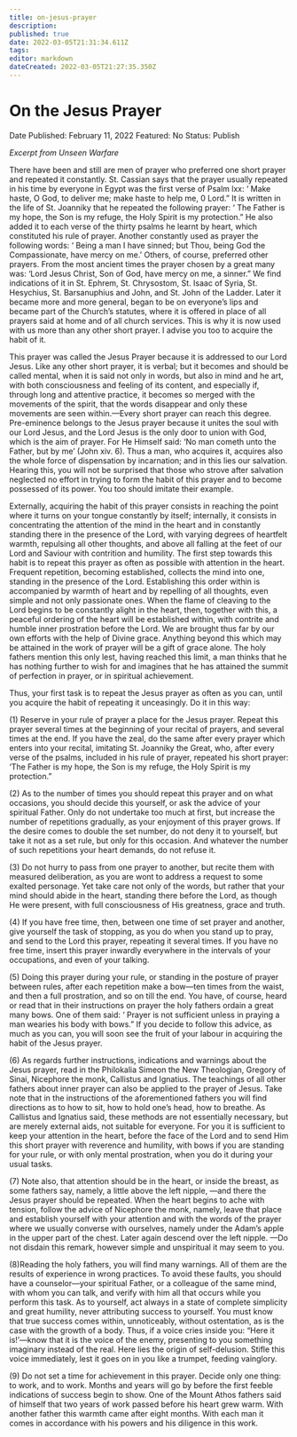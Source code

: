 ```yaml
---
title: on-jesus-prayer
description: 
published: true
date: 2022-03-05T21:31:34.611Z
tags: 
editor: markdown
dateCreated: 2022-03-05T21:27:35.350Z
---
```


# On the Jesus Prayer

Date Published: February 11, 2022
Featured: No
Status: Publish

*Excerpt from Unseen Warfare*

There have been and still are men of prayer who preferred one short prayer and repeated it constantly. St. Cassian says that the prayer usually repeated in his time by everyone in Egypt was the first verse of Psalm lxx: ‘ Make haste, O God, to deliver me; make haste to help me, 0 Lord.” It is written in the life of St. Joanniky that he repeated the following prayer: ‘ The Father is my hope, the Son is my refuge, the Holy Spirit is my protection.” He also added it to each verse of the thirty psalms he learnt by heart, which constituted his rule of prayer. Another constantly used as prayer the following words: ‘ Being a man I have sinned; but Thou, being God the Compassionate, have mercy on me.’ Others, of course, preferred other prayers. From the most ancient times the prayer chosen by a great many was: ‘Lord Jesus Christ, Son of God, have mercy on me, a sinner.” We find indications of it in St. Ephrem, St. Chrysostom, St. Isaac of Syria, St. Hesychius, St. Barsanuphius and John, and St. John of the Ladder. Later it became more and more general, began to be on everyone’s lips and became part of the Church’s statutes, where it is offered in place of all prayers said at home and of all church services. This is why it is now used with us more than any other short prayer. I advise you too to acquire the habit of it.

This prayer was called the Jesus Prayer because it is addressed to our Lord Jesus. Like any other short prayer, it is verbal; but it becomes and should be called mental, when it is said not only in words, but also in mind and he art, with both consciousness and feeling of its content, and especially if, through long and attentive practice, it becomes so merged with the movements of the spirit, that the words disappear and only these movements are seen within.—Every short prayer can reach this degree. Pre-eminence belongs to the Jesus prayer because it unites the soul with our Lord Jesus, and the Lord Jesus is the only door to union with God, which is the aim of prayer. For He Himself said: ‘No man cometh unto the Father, but by me’ (John xiv. 6). Thus a man, who acquires it, acquires also the whole force of dispensation by incarnation; and in this lies our salvation. Hearing this, you will not be surprised that those who strove after salvation neglected no effort in trying to form the habit of this prayer and to become possessed of its power. You too should imitate their example.

Externally,  acquiring  the  habit  of  this  prayer  consists  in  reaching  the  point  where  it  turns  on  your  tongue constantly  by  itself; internally, it consists in concentrating the attention of the mind in the heart and in constantly standing there in the presence of the Lord, with varying degrees of heartfelt warmth, repulsing all other thoughts, and above all falling at the feet of our Lord and Saviour with contrition and humility. The first step towards this habit is to repeat this prayer as often as possible with attention in the heart. Frequent repetition, becoming established, collects the mind into one, standing in the presence of the Lord. Establishing this order within is accompanied  by warmth of heart and by repelling of all thoughts, even simple and not only passionate ones.  When  the flame of cleaving to the Lord begins to be constantly alight in the heart, then, together with this, a peaceful ordering of the heart will be established within, with contrite and humble inner prostration before the Lord. We are brought thus far by our own efforts with the help of Divine grace. Anything beyond this which may be attained in the work of prayer will be a gift of grace alone. The holy fathers mention this only lest, having reached this limit, a man thinks that he has nothing further to wish for and imagines that he has attained the summit of perfection in prayer, or in spiritual achievement.

Thus, your first task is to repeat the Jesus prayer as often as you can, until you acquire the habit of repeating it unceasingly. Do it in this way:

(1)  Reserve  in  your rule  of  prayer  a  place  for  the  Jesus  prayer.  Repeat  this  prayer  several  times  at  the  beginning  of  your  recital  of prayers, and several times at the end. If you have the zeal, do the same after every prayer which enters into your recital, imitating St. Joanniky the Great, who, after every verse of the psalms, included in his rule of prayer, repeated his short prayer: ‘The Father is my hope, the Son is my refuge, the Holy Spirit is my protection.”

(2)  As  to  the  number  of  times  you  should  repeat  this  prayer  and  on  what  occasions,  you  should  decide  this  yourself,  or  ask  the advice of your spiritual Father. Only do not undertake too much at first, but increase the number of repetitions gradually, as your enjoyment of this prayer grows. If the desire comes to double the set number, do not deny it to yourself, but take it not as a set rule, but only for this occasion. And whatever the number of such repetitions your heart demands, do not refuse it.

(3) Do  not  hurry  to  pass  from  one  prayer  to  another,  but  recite  them  with  measured  deliberation,  as  you  are  wont  to  address  a request  to  some  exalted  personage.  Yet  take  care  not  only  of  the  words,  but  rather  that  your  mind  should  abide  in  the  heart, standing there before the Lord, as though He were present, with full consciousness of His greatness, grace and truth.

(4) If you have free time, then, between one time of set prayer and another, give yourself the task of stopping, as you do when you stand up to pray, and send to the Lord this prayer, repeating it several times. If you  have  no free time,  insert this  prayer  inwardly everywhere in the intervals of your occupations, and even of your talking.

(5) Doing  this  prayer  during  your  rule,  or  standing  in  the  posture  of  prayer  between  rules,  after  each  repetition  make  a  bow—ten times from the waist, and then a full prostration, and so on till the end. You have, of course, heard or read that in their instructions on prayer the holy fathers ordain a great many bows. One of them said: ‘ Prayer is not sufficient unless in praying a man wearies his body with bows.” If you decide to follow this advice, as much as you can, you will soon see the fruit of your labour in acquiring the habit of the Jesus prayer.

(6) As  regards  further  instructions,  indications  and  warnings  about  the  Jesus  prayer,  read  in  the  Philokalia  Simeon  the  New Theologian, Gregory of Sinai, Nicephore the monk, Callistus and Ignatius. The teachings of all other fathers about inner prayer can also be applied to the prayer of Jesus. Take note that in the instructions of the aforementioned fathers you will find directions as to
how to sit, how to hold one’s head, how to breathe. As Callistus and Ignatius said, these methods are not essentially necessary, but are merely external aids, not suitable for everyone. For you it is sufficient to keep your attention in the heart, before the face of the Lord  and  to  send  Him  this  short  prayer  with  reverence  and  humility,  with  bows  if  you  are  standing  for  your  rule,  or  with  only mental prostration, when you do it during your usual tasks.

(7) Note also, that attention should be in the heart, or inside the breast, as some fathers say, namely, a little above the left nipple, —and  there  the  Jesus  prayer  should  be  repeated.  When  the  heart  begins  to  ache  with  tension,  follow  the  advice  of  Nicephore  the monk,  namely,  leave  that  place  and  establish  yourself  with  your  attention  and  with  the  words  of  the  prayer  where  we  usually converse with ourselves, namely under the Adam’s apple in the upper part of the chest. Later again descend over the left nipple. —Do not disdain this remark, however simple and unspiritual it may seem to you.

(8)Reading  the  holy  fathers,  you  will  find  many  warnings.  All  of  them  are  the  results  of  experience  in  wrong  practices.  To  avoid these  faults,  you  should  have  a  counselor—your  spiritual  Father,  or  a  colleague  of  the  same  mind,  with  whom  you  can  talk,  and verify  with  him  all  that  occurs  while  you  perform  this  task.  As  to  yourself,  act  always  in  a  state  of  complete  simplicity  and  great humility, never attributing success to yourself. You must know that true success comes within, unnoticeably, without ostentation, as is  the  case  with  the  growth  of  a  body.  Thus,  if  a  voice  cries  inside  you:  “Here  it  is!’—know  that  it  is  the  voice  of  the  enemy, presenting to you something imaginary instead of the real. Here lies the origin of self-delusion. Stifle this voice immediately, lest it goes on in you like a trumpet, feeding vainglory.

(9)  Do  not  set  a  time  for  achievement  in  this  prayer.  Decide  only  one  thing:  to  work,  and  to  work.  Months  and  years  will  go  by before the first feeble indications of success begin to show. One of the Mount Athos fathers said of himself that two years of work passed  before  his  heart  grew  warm.  With  another  father  this  warmth  came  after  eight  months.  With  each  man  it  comes  in accordance with his powers and his diligence in this work.